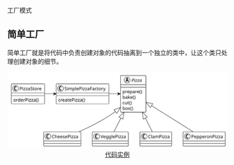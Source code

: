 工厂模式

## 简单工厂

简单工厂就是将代码中负责创建对象的代码抽离到一个独立的类中，让这个类只处理创建对象的细节。

<div align="center"><img src="./a/uml.svg"></div>
<div align="center"><a href="./a">代码实例</a></div>

